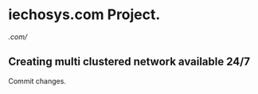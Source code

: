 # iechosys.com Project.
*.com/*

## Creating multi clustered network available 24/7

Commit changes.
